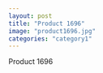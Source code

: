 ```yaml
---
layout: post
title: "Product 1696"
image: "product1696.jpg"
categories: "category1"
---
```

Product 1696
